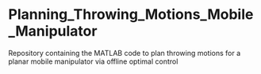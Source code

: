 # Planning_Throwing_Motions_Mobile_Manipulator
Repository containing the MATLAB code to plan throwing motions for a planar mobile manipulator via offline optimal control
